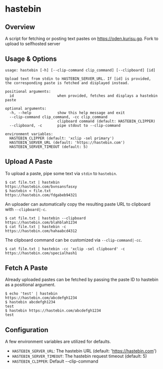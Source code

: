 hastebin
=======

## Overview

A script for fetching or posting text pastes on https://oden.kurisu.gq.
Fork to upload to selfhosted server
## Usage & Options

    usage: hastebin [-h] [--clip-command clip_command] [--clipboard] [id]

    Upload text from stdin to HASTEBIN_SERVER_URL. If [id] is provided,
    the corresponding paste is fetched and displayed instead.

    positional arguments:
      id                    when provided, fetches and displays a hastebin paste

    optional arguments:
      -h, --help            show this help message and exit
      --clip-command clip_command, -cc clip_command
                            clipboard command (default: HASTEBIN_CLIPPER)
      --clipboard, -c       pipe stdout to --clip-command

    environment variables:
      HASTEBIN_CLIPPER (default: 'xclip -sel primary')
      HASTEBIN_SERVER_URL (default: 'https://hastebin.com')
      HASTEBIN_SERVER_TIMEOUT (default: 5)

## Upload A Paste

To upload a paste, pipe some text via `stdin` to `hastebin`.

    $ cat file.txt | hastebin
    https://hastebin.com/bvnsansfasxy
    $ hastebin < file.txt
    https://hastebin.com/fdgabeb94321

An uploader can automatically copy the resulting paste URL to clipboard with `--clipboard|-c`.

    $ cat file.txt | hastebin --clipboard
    https://hastebin.com/blahblah1234
    $ cat file.txt | hastebin -c
    https://hastebin.com/hahaabcd4312

The clipboard command can be customized via `--clip-command|-cc`.

    $ cat file.txt | hastebin -cc 'xclip -sel clipboard' -c
    https://hastebin.com/specialhash1

## Fetch A Paste

Already uploaded pastes can be fetched by passing the paste ID to hastebin as a positional argument.

    $ echo 'test' | hastebin
    https://hastebin.com/abcdefgh1234
    $ hastebin abcdefgh1234
    test
    $ hastebin https://hastebin.com/abcdefgh1234
    test

## Configuration

A few environment variables are utilized for defaults.

* `HASTEBIN_SERVER_URL`: The hastebin URL (default: 'https://hastebin.com')
* `HASTEBIN_SERVER_TIMEOUT`: The hastebin request timeout (default: 5)
* `HASTEBIN_CLIPPER`: Default --clip-command
